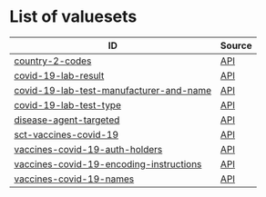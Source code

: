 # List of valuesets

| ID | Source |
| -- | ------ |
| [country-2-codes](country-2-codes.json) | [API](https://dgca-businessrule-service.ezdrav.si/valuesets/02f917a69bf200cad532e468397daa083084ace7886eb2fd200839449713d965) |
| [covid-19-lab-result](covid-19-lab-result.json) | [API](https://dgca-businessrule-service.ezdrav.si/valuesets/2f872ecaa9e649e663f40eb327ea696bbc4b6516cba222b22013c061be03248a) |
| [covid-19-lab-test-manufacturer-and-name](covid-19-lab-test-manufacturer-and-name.json) | [API](https://dgca-businessrule-service.ezdrav.si/valuesets/e7de36fb5123908cc022793317978852ea03328f53cabe7dc82f7e7e525ca379) |
| [covid-19-lab-test-type](covid-19-lab-test-type.json) | [API](https://dgca-businessrule-service.ezdrav.si/valuesets/9587cce5675b5fe6dcb37a98be808073f612067e2367720513ccfd18d34f3f05) |
| [disease-agent-targeted](disease-agent-targeted.json) | [API](https://dgca-businessrule-service.ezdrav.si/valuesets/a3024168311f506aa70bde1d177cb6a1d64bd5643d545d3337be1d48fb86ace2) |
| [sct-vaccines-covid-19](sct-vaccines-covid-19.json) | [API](https://dgca-businessrule-service.ezdrav.si/valuesets/d955b8d269bfc53c2191a2d40a89f65302481c0088d21c4ebe88a5145912a08b) |
| [vaccines-covid-19-auth-holders](vaccines-covid-19-auth-holders.json) | [API](https://dgca-businessrule-service.ezdrav.si/valuesets/def9790bdfe756ab846822b54424b92044edd1b4c40963f6306818737bca6382) |
| [vaccines-covid-19-encoding-instructions](vaccines-covid-19-encoding-instructions.json) | [API](https://dgca-businessrule-service.ezdrav.si/valuesets/4b12accd569eb581c65bec7e2b8cf573121cd48d1efb8e168694d024bbd2fd3f) |
| [vaccines-covid-19-names](vaccines-covid-19-names.json) | [API](https://dgca-businessrule-service.ezdrav.si/valuesets/683f0c023fa58925ff4a55ee43c0dda3433ea4e73de98a7d8718ff8271e72f27) |
